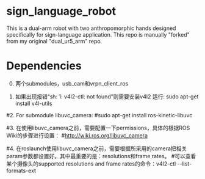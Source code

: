 # sign_language_robot
This is a dual-arm robot with two anthropomorphic hands designed specifically for sign-language application.
This repo is manually "forked" from my original "dual_ur5_arm" repo.



# Dependencies
0. 两个submodules，usb_cam和vrpn_client_ros

1. 如果出现报错“sh: 1: v4l2-ctl: not found”则需要安装v4l2 运行: sudo apt-get install v4l-utils

#2. For submodule libuvc_camera:
#sudo apt-get install ros-kinetic-libuvc

#3. 在使用libuvc_camera之前，需要配置一下permissions，具体的根据ROS Wiki的步骤进行设置：
#http://wiki.ros.org/libuvc_camera

#4. 在roslaunch使用libuvc_camera之前，需要根据所采用的camera把相关param参数都设置好。其中最重要的是：resolutions和frame rates。
#可以查看某个摄像头的supported resolutions and frame rates的命令：v4l2-ctl --list-formats-ext
